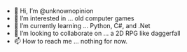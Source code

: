 - 👋 Hi, I’m @unknownopinion
- 👀 I’m interested in ... old computer games
- 🌱 I’m currently learning ... Python, C#, and .Net
- 💞️ I’m looking to collaborate on ... a 2D RPG like daggerfall
- 📫 How to reach me ... nothing for now.

<!---
unknownopinion/unknownopinion is a ✨ special ✨ repository because its `README.md` (this file) appears on your GitHub profile.
You can click the Preview link to take a look at your changes.
--->
